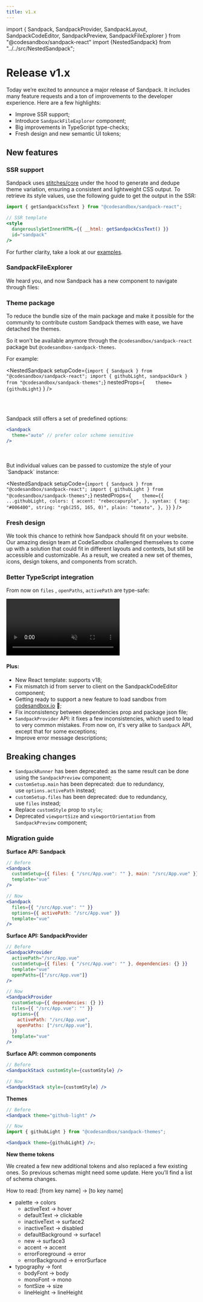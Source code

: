 ```yaml
---
title: v1.x
---
```


import { Sandpack, SandpackProvider, SandpackLayout, SandpackCodeEditor, SandpackPreview, SandpackFileExplorer } from "@codesandbox/sandpack-react"
import {NestedSandpack} from "../../src/NestedSandpack";

# Release v1.x

Today we’re excited to announce a major release of Sandpack. It includes many feature requests and a ton of improvements to the developer experience. Here are a few highlights: 

- Improve SSR support;
- Introduce `SandpackFileExplorer` component;
- Big improvements in TypeScript type-checks;
- Fresh design and new semantic UI tokens;

## New features

### SSR support

Sandpack uses [stitches/core](https://stitches.dev/) under the hood to generate and dedupe theme variation, ensuring a consistent and lightweight CSS output. To retrieve its style values, use the following guide to get the output in the SSR:

```jsx
import { getSandpackCssText } from "@codesandbox/sandpack-react";

// SSR template
<style
  dangerouslySetInnerHTML={{ __html: getSandpackCssText() }}
  id="sandpack"
/>
```

For further clarity, take a look at our [examples](https://github.com/codesandbox/sandpack/tree/main/examples).

### SandpackFileExplorer

We heard you, and now Sandpack has a new component to navigate through files:


<SandpackProvider template="react">
    <SandpackLayout>
        <SandpackFileExplorer />
        <SandpackCodeEditor />
        <SandpackPreview />
    </SandpackLayout>
</SandpackProvider>


### Theme package

To reduce the bundle size of the main package and make it possible for the community to contribute custom Sandpack themes with ease, we have detached the themes. 

So it won’t be available anymore through the `@codesandbox/sandpack-react` package but `@codesandbox-sandpack-themes`.

For example:

<!-- prettier-ignore -->
<NestedSandpack
  setupCode={`import { Sandpack } from "@codesandbox/sandpack-react";
import { githubLight, sandpackDark } from "@codesandbox/sandpack-themes";`}
  nestedProps={`    theme={githubLight}`  }
  />

<br/>
<br/>


Sandpack still offers a set of predefined options: 

```jsx
<Sandpack
  theme="auto" // prefer color scheme sensitive
/>
```

<br/>
<br/>
But individual values can be passed to customize the style of your `Sandpack` instance:

<br />

<!-- prettier-ignore -->
<NestedSandpack
  setupCode={`import { Sandpack } from "@codesandbox/sandpack-react";
import { githubLight } from "@codesandbox/sandpack-themes";`}
  nestedProps={`    theme={{
        ...githubLight,
        colors: {
          accent: "rebeccapurple",
        },
        syntax: {
          tag: "#006400",
          string: "rgb(255, 165, 0)",
          plain: "tomato",
        },
      }}`  }
  />


### Fresh design

We took this chance to rethink how Sandpack should fit on your website. Our amazing design team at CodeSandbox challenged themselves to come up with a solution that could fit in different layouts and contexts, but still be accessible and customizable. As a result, we created a new set of themes, icons, design tokens, and components from scratch.

<Sandpack />


### Better TypeScript integration

From now on `files` , `openPaths`, `activePath` are type-safe:

<video autoPlay muted playsinline>
  <source src="/img/v1-ts.mp4" type="video/mp4" />
</video>

#### Plus:
- New React template: supports v18;
- Fix mismatch id from server to client on the SandpackCodeEditor component;
- Getting ready to support a new feature to load sandbox from [codesandbox.io](http://codesandbox.io) 👀;
- Fix inconsistency between dependencies prop and package json file;
- `SandpackProvider` API: it fixes a few inconsistencies, which used to lead to very common mistakes. From now on, it's very alike to `Sandpack` API, except that for some exceptions;
- Improve error message descriptions;

## Breaking changes

- `SandpackRunner` has been deprecated: as the same result can be done using the `SandpackPreview` component;
- `customSetup.main` has been deprecated: due to redundancy, use `options.activePath` instead;
- `customSetup.files` has been deprecated: due to redundancy, use `files` instead;
- Replace `customStyle` prop to `style`;
- Deprecated `viewportSize` and `viewportOrientation` from `SandpackPreview` component;

### **Migration guide**

**Surface API: Sandpack**

```jsx
// Before
<Sandpack 
  customSetup={{ files: { "/src/App.vue": "" }, main: "/src/App.vue" }} 
  template="vue" 
/>
```
```jsx
// Now
<Sandpack
  files={{ "/src/App.vue": "" }}
  options={{ activePath: "/src/App.vue" }}
  template="vue"
/>
```

**Surface API: SandpackProvider**

```jsx
// Before
<SandpackProvider
  activePath="/src/App.vue"
  customSetup={{ files: { "/src/App.vue": "" }, dependencies: {} }}
  template="vue"
  openPaths={["/src/App.vue"]}
/>
```
```jsx
// Now
<SandpackProvider
  customSetup={{ dependencies: {} }}
  files={{ "/src/App.vue": "" }}
  options={{
    activePath: "/src/App.vue",
    openPaths: ["/src/App.vue"],
  }}
  template="vue"
/>
```

**Surface API: common components**

```jsx
// Before
<SandpackStack customStyle={customStyle} />
```
```jsx
// Now
<SandpackStack style={customStyle} />
```

**Themes**

```jsx
// Before
<Sandpack theme="github-light" />
```
```jsx
// Now
import { githubLight } from "@codesandbox/sandpack-themes";

<Sandpack theme={githubLight} />;
```


**New theme tokens**

We created a few new additional tokens and also replaced a few existing ones. So previous schemas might need some update. Here you’ll find a list of schema changes. 

How to read: [from key name] → [to key name]

- palette → colors
    - activeText → hover
    - defaultText → clickable
    - inactiveText → surface2
    - inactiveText → disabled
    - defaultBackground → surface1
    - new → surface3
    - accent → accent
    - errorForeground → error
    - errorBackground → errorSurface
- typography → font
    - bodyFont → body
    - monoFont → mono
    - fontSize → size
    - lineHeight → lineHeight